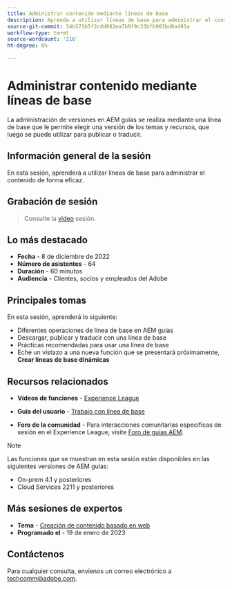 ```yaml
---
title: Administrar contenido mediante líneas de base
description: Aprenda a utilizar líneas de base para administrar el contenido de forma eficaz.
source-git-commit: 34b373b5f2cdd082ea7b9f9c33bfb903bd8a493a
workflow-type: tm+mt
source-wordcount: '216'
ht-degree: 0%

---
```


# Administrar contenido mediante líneas de base

La administración de versiones en AEM guías se realiza mediante una línea de base que le permite elegir una versión de los temas y recursos, que luego se puede utilizar para publicar o traducir.

## Información general de la sesión

En esta sesión, aprenderá a utilizar líneas de base para administrar el contenido de forma eficaz.

## Grabación de sesión

>Consulte la [video](https://video.tv.adobe.com/v/3414172/version-management-release-management-baseline?quality=12&learn=on) sesión.

## Lo más destacado

- **Fecha** - 8 de diciembre de 2022
- **Número de asistentes** - 64
- **Duración** - 60 minutos
- **Audiencia** - Clientes, socios y empleados del Adobe

## Principales tomas

En esta sesión, aprenderá lo siguiente:
- Diferentes operaciones de línea de base en AEM guías
- Descargar, publicar y traducir con una línea de base
- Prácticas recomendadas para usar una línea de base
- Eche un vistazo a una nueva función que se presentará próximamente, **Crear líneas de base dinámicas**

## Recursos relacionados

- **Vídeos de funciones** -  [Experience League](https://experienceleague.adobe.com/docs/experience-manager-guides-learn/videos/advanced-user-guide/overview.html?lang=en)

- **Guía del usuario** - [Trabajo con línea de base](https://help.adobe.com/en_US/xml-documentation-for-adobe-experience-manager/index.html#t=DXML-master-map%2Fgenerate-output-use-baseline-for-publishing.html)

- **Foro de la comunidad** - Para interacciones comunitarias específicas de sesión en el Experience League, visite [Foro de guías AEM](https://experienceleaguecommunities.adobe.com/t5/experience-manager-guides/bd-p/xml-documentation-discussions).

>[!NOTE]
>
>Las funciones que se muestran en esta sesión están disponibles en las siguientes versiones de AEM guías:
> - On-prem 4.1 y posteriores
> - Cloud Services 2211 y posteriores


## Más sesiones de expertos

- **Tema** - [Creación de contenido basado en web](webbased-authoring-jan2023.md)
- **Programado el** - 19 de enero de 2023

## Contáctenos

Para cualquier consulta, envíenos un correo electrónico a techcomm@adobe.com.